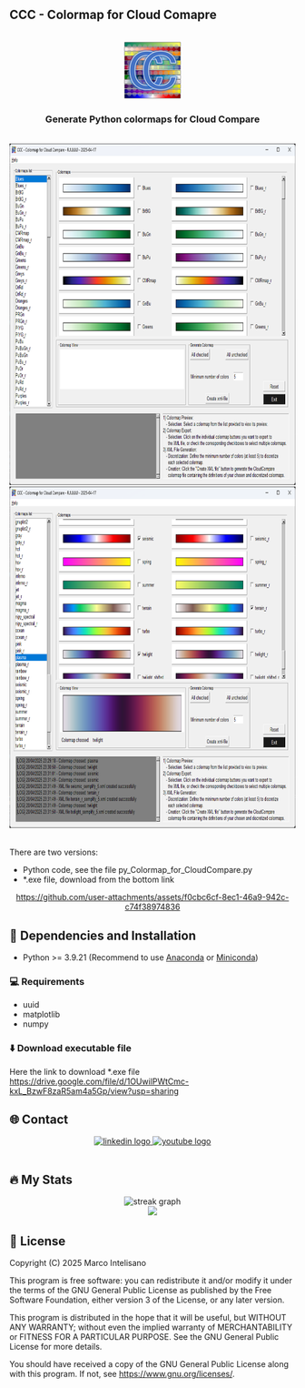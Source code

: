 ## CCC - Colormap for Cloud Comapre

<!-- PROJECT LOGO -->
<br />
<div align="center">
    <img src="imgs/CCC_Colormap_CloudCompare-200x200.png" alt="Logo" height="100">
<h3 align="center">Generate Python colormaps for Cloud Compare</h3>
</div>
<br/>
<div align="center">
    <img src="imgs/01-CCC-Colormaps_for_CloudCompare.png" alt="Screenshot" height="600">
    <img src="imgs/04-CCC-Colormaps_for_CloudCompare.png" alt="Screenshot" height="600">
</div>
<br/>





There are two versions: 
- Python code, see the file py_Colormap_for_CloudCompare.py
- *.exe file, download from the bottom link

<div align="center">



https://github.com/user-attachments/assets/f0cbc6cf-8ec1-46a9-942c-c74f38974836

</div>


## :wrench: Dependencies and Installation

- Python >= 3.9.21 (Recommend to use [Anaconda](https://www.anaconda.com/download/#linux) or [Miniconda](https://docs.conda.io/en/latest/miniconda.html))

### :computer: Requirements

- uuid
- matplotlib
- numpy

### ⬇️ Download executable file 

Here the link to download *.exe file
https://drive.google.com/file/d/1OUwilPWtCmc-kxL_BzwF8zaR5am4a5Gp/view?usp=sharing




<!-- CONTACT -->
## 🌐 Contact

<div align="center">
  <a href="https://www.linkedin.com/in/engineermarcointelisano/" target="_blank">
    <img src="https://img.shields.io/static/v1?message=LinkedIn&logo=linkedin&label=&color=0077B5&logoColor=white&labelColor=&style=for-the-badge" height="25" alt="linkedin logo"  />
  </a>
  <a href="https://www.youtube.com/@MarcoIntelisano" target="_blank">
    <img src="https://img.shields.io/static/v1?message=Youtube&logo=youtube&label=&color=FF0000&logoColor=white&labelColor=&style=for-the-badge" height="25" alt="youtube logo"  />
  </a>
</div>
<br/>


<!-- Stats -->
## 🔥 My Stats

<div align="center">
  <img src="https://streak-stats.demolab.com?user=MarcoIntelisano&locale=en&mode=daily&theme=dark&hide_border=false&border_radius=5&order=3" height="220" alt="streak graph"  />
</div>


<div align="center">
  <img src="https://visitor-badge.laobi.icu/badge?page_id=MarcoIntelisano.CCC-Colormap-for-Cloud-Compare"  />
</div>




## :scroll: License
Copyright (C) 2025 Marco Intelisano

This program is free software: you can redistribute it and/or modify it under the terms of the GNU General Public License as published by the Free Software Foundation, either version 3 of the License, or any later version.

This program is distributed in the hope that it will be useful, but WITHOUT ANY WARRANTY; without even the implied warranty of MERCHANTABILITY or FITNESS FOR A PARTICULAR PURPOSE. See the GNU General Public License for more details.

You should have received a copy of the GNU General Public License along with this program. If not, see https://www.gnu.org/licenses/.
